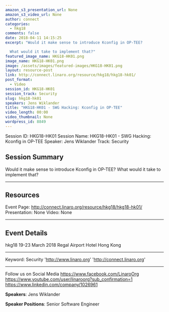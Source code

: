 ```yaml
---
amazon_s3_presentation_url: None
amazon_s3_video_url: None
author: connect
categories:
  - hkg18
comments: false
date: 2018-04-11 14:15:25
excerpt: "Would it make sense to introduce Kconfig in OP-TEE?

  What would it take to implement that?"
featured_image_name: HKG18-HK01.png
image_name: HKG18-HK01.png
image: /assets/images/featured-images/HKG18-HK01.png
layout: resource-post
link: http://connect.linaro.org/resource/hkg18/hkg18-hk01/
post_format:
  - Video
session_id: HKG18-HK01
session_track: Security
slug: hkg18-hk01
speakers: Jens Wiklander
title: "HKG18-HK01 - SWG Hacking: Kconfig in OP-TEE"
video_length: 00:00
video_thumbnail: None
wordpress_id: 8849
---
```


Session ID: HKG18-HK01
Session Name: HKG18-HK01 - SWG Hacking: Kconfig in OP-TEE
Speaker: Jens Wiklander
Track: Security

## Session Summary

Would it make sense to introduce Kconfig in OP-TEE?
What would it take to implement that?

---

## Resources

Event Page: http://connect.linaro.org/resource/hkg18/hkg18-hk01/
Presentation: None
Video: None

---

## Event Details

hkg18
19-23 March 2018
Regal Airport Hotel Hong Kong

---

Keyword: Security
'http://www.linaro.org'
'http://connect.linaro.org'

---

Follow us on Social Media
https://www.facebook.com/LinaroOrg
https://www.youtube.com/user/linaroorg?sub_confirmation=1
https://www.linkedin.com/company/1026961

**Speakers**: Jens Wiklander

**Speaker Positions**: Senior Software Engineer
